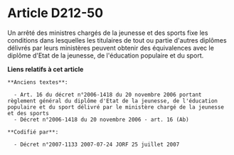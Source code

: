 # Article D212-50

Un arrêté des ministres chargés de la jeunesse et des sports fixe les conditions dans lesquelles les titulaires de tout ou
partie d'autres diplômes délivrés par leurs ministères peuvent obtenir des équivalences avec le diplôme d'Etat de la
jeunesse, de l'éducation populaire et du sport.

**Liens relatifs à cet article**

	**Anciens textes**:

	  - Art. 16 du décret n°2006-1418 du 20 novembre 2006 portant règlement général du diplôme d'Etat de la jeunesse, de l'éducation populaire et du sport délivré par le ministère chargé de la jeunesse et des sports
	  - Décret n°2006-1418 du 20 novembre 2006 - art. 16 (Ab)

	**Codifié par**:

	  - Décret n°2007-1133 2007-07-24 JORF 25 juillet 2007
